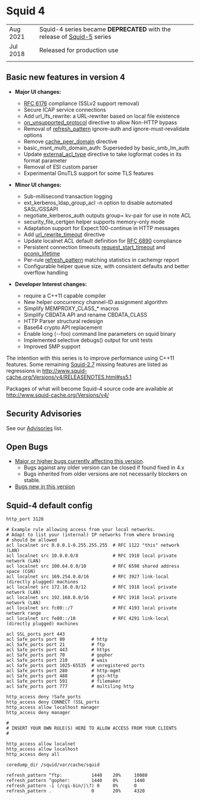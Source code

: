 # Squid 4

|    |    |
| -------- | ------ |
| Aug 2021 | Squid-4 series became **DEPRECATED** with the release of [Squid-5](/Releases/Squid-5) series |
| Jul 2018 | Released for production use |
|  |  |

##  Basic new features in version 4
  - **Major UI changes:**
      - [RFC 6176](https://tools.ietf.org/rfc/rfc6176) compliance
        (SSLv2 support removal)
      - Secure ICAP service connections
      - Add url_lfs_rewrite: a URL-rewriter based on local file
        existence
      - [on_unsupported_protocol](http://www.squid-cache.org/Doc/config/on_unsupported_protocol) directive to allow Non-HTTP bypass
      - Removal of
        [refresh_pattern](http://www.squid-cache.org/Doc/config/refresh_pattern)
        ignore-auth and ignore-must-revalidate options
      - Remove
        [cache_peer_domain](http://www.squid-cache.org/Doc/config/cache_peer_domain)
        directive
      - basic_msnt_multi_domain_auth: Superseded by
        basic_smb_lm_auth
      - Update
        [external_acl_type](http://www.squid-cache.org/Doc/config/external_acl_type)
        directive to take logformat codes in its format parameter
      - Removal of ESI custom parser
      - Experimental GnuTLS support for some TLS features

  - **Minor UI changes:**
      - Sub-millisecond transaction logging
      - ext_kerberos_ldap_group_acl -n option to disable automated
        SASL/GSSAPI
      - negotiate_kerberos_auth outputs group= kv-pair for use in note
        ACL
      - security_file_certgen helper supports memory-only mode
      - Adaptation support for Expect:100-continue in HTTP messages
      - Add
        [url_rewrite_timeout](http://www.squid-cache.org/Doc/config/url_rewrite_timeout)
        directive
      - Update localnet ACL default definition for
        [RFC 6890](https://tools.ietf.org/rfc/rfc6890) compliance
      - Persistent connection timeouts
        [request_start_timeout](http://www.squid-cache.org/Doc/config/request_start_timeout)
        and
        [pconn_lifetime](http://www.squid-cache.org/Doc/config/pconn_lifetime)    
      - Per-rule
        [refresh_pattern](http://www.squid-cache.org/Doc/config/refresh_pattern)
        matching statistics in cachemgr report    
      - Configurable helper queue size, with consistent defaults and
        better overflow handling

  - **Developer Interest changes:**
      - require a C++11 capable compiler
      - New helper concurrency channel-ID assignment algorithm
      - Simplify MEMPROXY_CLASS_* macros
      - Simplify CBDATA API and rename CBDATA_CLASS
      - HTTP Parser structural redesign
      - Base64 crypto API replacement
      - Enable long (--foo) command line parameters on squid binary
      - Implemented selective debugs() output for unit tests
      - Improved SMP support

The intention with this series is to improve performance using C++11
features. Some remaining
[Squid-2.7](/Releases/Squid-2.7)
missing features are listed as regressions in
http://www.squid-cache.org/Versions/v4/RELEASENOTES.html#ss5.1


Packages of what will become Squid-4 source code are available at
http://www.squid-cache.org/Versions/v4/

## Security Advisories

See our [Advisories](http://www.squid-cache.org/Advisories/) list.

## Open Bugs

  - [Major or higher bugs currently affecting this
    version](http://bugs.squid-cache.org/buglist.cgi?bug_id_type=anyexact&bug_severity=blocker&bug_severity=critical&bug_severity=major&bug_status=UNCONFIRMED&bug_status=NEW&bug_status=ASSIGNED&bug_status=REOPENED&chfieldto=Now&product=Squid&query_format=advanced&columnlist=bug_severity%2Cversion%2Cop_sys%2Cshort_desc&order=version%20DESC%2Cbug_severity%2Cbug_id&o2=equals&v2=unspecified&f1=version&o1=lessthaneq&v1=4).
      - Bugs against any older version can be closed if found fixed in
        4.x
      - Bugs inherited from older versions are not necessarily blockers
        on stable.
  - [Bugs new in this
    version](http://bugs.squid-cache.org/buglist.cgi?query_format=advanced&product=Squid&version=4&bug_status=UNCONFIRMED&bug_status=NEW&bug_status=ASSIGNED&bug_status=REOPENED&bug_severity=blocker&bug_severity=critical&bug_severity=major&bug_severity=normal&bug_severity=minor&emailtype1=substring&email1=&emailtype2=substring&email2=&bugidtype=include&columnlist=bug_severity%2Cversion%2Cop_sys%2Cshort_desc&list_id=917&order=version%20DESC%2Cbug_severity%2Cbug_id)

## Squid-4 default config

    http_port 3128
    
    # Example rule allowing access from your local networks.
    # Adapt to list your (internal) IP networks from where browsing
    # should be allowed
    acl localnet src 0.0.0.1-0.255.255.255  # RFC 1122 "this" network (LAN)
    acl localnet src 10.0.0.0/8             # RFC 1918 local private network (LAN)
    acl localnet src 100.64.0.0/10          # RFC 6598 shared address space (CGN)
    acl localnet src 169.254.0.0/16         # RFC 3927 link-local (directly plugged) machines
    acl localnet src 172.16.0.0/12          # RFC 1918 local private network (LAN)
    acl localnet src 192.168.0.0/16         # RFC 1918 local private network (LAN)
    acl localnet src fc00::/7               # RFC 4193 local private network range
    acl localnet src fe80::/10              # RFC 4291 link-local (directly plugged) machines
    
    acl SSL_ports port 443
    acl Safe_ports port 80          # http
    acl Safe_ports port 21          # ftp
    acl Safe_ports port 443         # https
    acl Safe_ports port 70          # gopher
    acl Safe_ports port 210         # wais
    acl Safe_ports port 1025-65535  # unregistered ports
    acl Safe_ports port 280         # http-mgmt
    acl Safe_ports port 488         # gss-http
    acl Safe_ports port 591         # filemaker
    acl Safe_ports port 777         # multiling http
    
    http_access deny !Safe_ports
    http_access deny CONNECT !SSL_ports
    http_access allow localhost manager
    http_access deny manager
    
    #
    # INSERT YOUR OWN RULE(S) HERE TO ALLOW ACCESS FROM YOUR CLIENTS
    #
    
    http_access allow localnet
    http_access allow localhost
    http_access deny all
    
    coredump_dir /squid/var/cache/squid
    
    refresh_pattern ^ftp:           1440    20%     10080
    refresh_pattern ^gopher:        1440    0%      1440
    refresh_pattern -i (/cgi-bin/|\?) 0     0%      0
    refresh_pattern .               0       20%     4320
